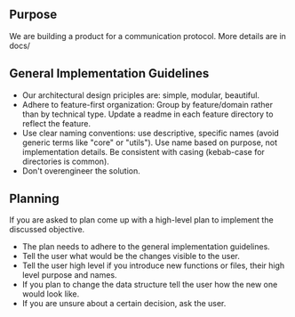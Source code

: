 ## Purpose
We are building a product for a communication protocol.
More details are in docs/

## General Implementation Guidelines
- Our architectural design priciples are: simple, modular, beautiful.
- Adhere to feature-first organization: Group by feature/domain rather than by technical type. Update a readme in each feature directory to reflect the feature.
- Use clear naming conventions: use descriptive, specific names (avoid generic terms like "core" or "utils"). Use name based on purpose, not implementation details. Be consistent with casing (kebab-case for directories is common).
- Don't overengineer the solution.

## Planning
If you are asked to plan come up with a high-level plan to implement the discussed objective.

- The plan needs to adhere to the general implementation guidelines.
- Tell the user what would be the changes visible to the user.
- Tell the user high level if you introduce new functions or files, their high level purpose and names.
- If you plan to change the data structure tell the user how the new one would look like. 
- If you are unsure about a certain decision, ask the user.
